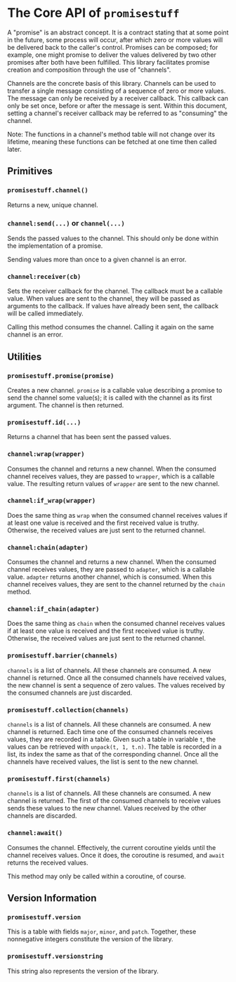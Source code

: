 # The Core API of `promisestuff`

A "promise" is an abstract concept. It is a contract stating that at some point
in the future, some process will occur, after which zero or more values will be
delivered back to the caller's control. Promises can be composed; for example,
one might promise to deliver the values delivered by two other promises after
both have been fulfilled. This library facilitates promise creation and
composition through the use of "channels".

Channels are the concrete basis of this library. Channels can be used to
transfer a single message consisting of a sequence of zero or more values. The
message can only be received by a receiver callback. This callback can only be
set once, before or after the message is sent. Within this document, setting a
channel's receiver callback may be referred to as "consuming" the channel.

Note: The functions in a channel's method table will not change over its
lifetime, meaning these functions can be fetched at one time then called later.

## Primitives

### `promisestuff.channel()`

Returns a new, unique channel. 

### `channel:send(...)` or `channel(...)`

Sends the passed values to the channel. This should only be done within the
implementation of a promise.

Sending values more than once to a given channel is an error.

### `channel:receiver(cb)`

Sets the receiver callback for the channel. The callback must be a callable
value. When values are sent to the channel, they will be passed as arguments to
the callback. If values have already been sent, the callback will be called
immediately.

Calling this method consumes the channel. Calling it again on the same channel
is an error.

## Utilities

### `promisestuff.promise(promise)`

Creates a new channel. `promise` is a callable value describing a promise to
send the channel some value(s); it is called with the channel as its first
argument. The channel is then returned.

### `promisestuff.id(...)`

Returns a channel that has been sent the passed values.

### `channel:wrap(wrapper)`

Consumes the channel and returns a new channel. When the consumed channel
receives values, they are passed to `wrapper`, which is a callable value. The
resulting return values of `wrapper` are sent to the new channel.

### `channel:if_wrap(wrapper)`

Does the same thing as `wrap` when the consumed channel receives values if at
least one value is received and the first received value is truthy. Otherwise,
the received values are just sent to the returned channel.

### `channel:chain(adapter)`

Consumes the channel and returns a new channel. When the consumed channel
receives values, they are passed to `adapter`, which is a callable value.
`adapter` returns another channel, which is consumed. When this channel receives
values, they are sent to the channel returned by the `chain` method.

### `channel:if_chain(adapter)`

Does the same thing as `chain` when the consumed channel receives values if at
least one value is received and the first received value is truthy. Otherwise,
the received values are just sent to the returned channel.

### `promisestuff.barrier(channels)`

`channels` is a list of channels. All these channels are consumed. A new channel
is returned. Once all the consumed channels have received values, the new
channel is sent a sequence of zero values. The values received by the consumed
channels are just discarded.

### `promisestuff.collection(channels)`

`channels` is a list of channels. All these channels are consumed. A new channel
is returned. Each time one of the consumed channels receives values, they are
recorded in a table. Given such a table in variable `t`, the values can be
retrieved with `unpack(t, 1, t.n)`. The table is recorded in a list, its index
the same as that of the corresponding channel. Once all the channels have
received values, the list is sent to the new channel.

### `promisestuff.first(channels)`

`channels` is a list of channels. All these channels are consumed. A new channel
is returned. The first of the consumed channels to receive values sends these
values to the new channel. Values received by the other channels are discarded.

### `channel:await()`

Consumes the channel. Effectively, the current coroutine yields until the
channel receives values. Once it does, the coroutine is resumed, and `await`
returns the received values.

This method may only be called within a coroutine, of course.

## Version Information

### `promisestuff.version`

This is a table with fields `major`, `minor`, and `patch`. Together, these
nonnegative integers constitute the version of the library.

### `promisestuff.versionstring`

This string also represents the version of the library.
